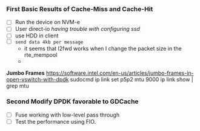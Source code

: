 ### First Basic Results of Cache-Miss and Cache-Hit
- [ ] Run the device on NVM-e
- [ ] User direct-io *having trouble with configuring ssd*
- [ ] use HDD in client
- [ ] `send data 4kb per message`
    - it seems that l2fwd works when I change the packet size in the rte_mempool
    -

**Jumbo Frames**
https://software.intel.com/en-us/articles/jumbo-frames-in-open-vswitch-with-dpdk
sudocmd ip link set p5p2 mtu 9000
ip link show | grep mtu


### Second Modify DPDK favorable to GDCache
- [ ] Fuse working with low-level pass through
- [ ] Test the performance using FIO.
